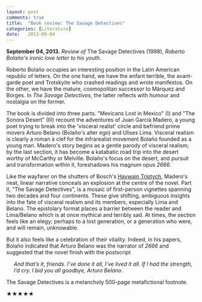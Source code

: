 ```yaml
---
layout: post
comments: true
title:  "Book review: The Savage Detectives"
categories: [Literature]
date:   2013-09-04
---
```


**September 04, 2013.** *Review of* The Savage Detectives (1998), *Roberto
  Bolaño's ironic love letter to his youth.*

Roberto Bolaño occupies an interesting position in the Latin American
republic of letters. On the one hand, we have the enfant terrible, the
avant-garde poet and Trotskyite who crashed readings and wrote
manifestos. On the other, we have the mature, cosmopolitan successor
to Márquez and Borges. In *The Savage Detectives*, the latter reflects
with humour and nostalgia on the former.

The book is divided into three parts. "Mexicans Lost in Mexico" (I)
and "The Sonora Desert" (III) recount the adventures of Juan García
Madero, a young poet trying to break into the 'visceral realist'
circle and befriend prime movers Arturo Belano (Bolaño's alter ego)
and Ulises Lima. Visceral realism is clearly a roman à clef for the
infrarealist movement Bolaño founded as a young man. Madero's story
begins as a gentle parody of visceral realism; by the last section, it
has become a katabatic road trip into the desert worthy of McCarthy or
Melville. Bolaño's focus on the desert, and pursuit and transformation
within it, foreshadows his magnum opus *2666*.

Like the wayfarer on the shutters of Bosch's [Haywain Triptych](https://en.wikipedia.org/wiki/The_Haywain_Triptych),
Madero's neat, linear narrative conceals an explosion at the centre of
the novel. Part II, "The Savage Detectives", is a mosaic of
first-person vignettes spanning two decades and four continents. These
give shifting, ambiguous insights into the fate of visceral realism
and its members, especially Lima and Belano. The epistolary format
places a barrier between the reader and Lima/Belano which is at once
mythical and terribly sad. At times, the section feels like an elegy;
perhaps to a lost generation, or a generation who were, and will
remain, unknowable.

But it also feels like a celebration of their vitality. Indeed, in his
papers, Bolaño indicated that Arturo Belano was the narrator of *2666*
and suggested that the novel finish with the postscript

<span style="padding-left: 20px; display:block">
<i>And that’s it, friends. I’ve done it all, I’ve lived it all. If I had the strength, I’d cry. I bid you all goodbye, Arturo Belano.</i>
</span>

The Savage Detectives is a melancholy 500-page metafictional footnote.

★★★★★

